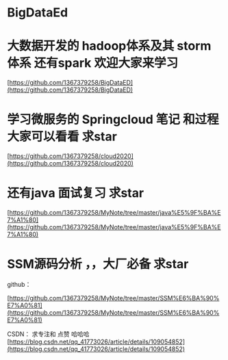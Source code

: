 # BigDataEd

# 大数据开发的 hadoop体系及其 storm体系 还有spark 欢迎大家来学习

[https://github.com/1367379258/BigDataED](https://github.com/1367379258/BigDataED)

# 学习微服务的 Springcloud 笔记 和过程 大家可以看看 求star

[https://github.com/1367379258/cloud2020](https://github.com/1367379258/cloud2020)

# 还有java 面试复习  求star
[https://github.com/1367379258/MyNote/tree/master/java%E5%9F%BA%E7%A1%80](https://github.com/1367379258/MyNote/tree/master/java%E5%9F%BA%E7%A1%80)

# SSM源码分析 ，，大厂必备  求star
github： 

[https://github.com/1367379258/MyNote/tree/master/SSM%E6%BA%90%E7%A0%81](https://github.com/1367379258/MyNote/tree/master/SSM%E6%BA%90%E7%A0%81)

CSDN：              求专注和 点赞  哈哈哈
[https://blog.csdn.net/qq_41773026/article/details/109054852](https://blog.csdn.net/qq_41773026/article/details/109054852)
